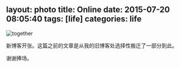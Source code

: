 layout: photo
title: Online
date: 2015-07-20 08:05:40
tags: [life] 
categories: life
---
![together](http://daweih.github.io/images/default_avatar.jpg)

新博客开张。这篇之前的文章是从我的旧博客处选择性搬迁了一部分到此。

谢谢捧场。